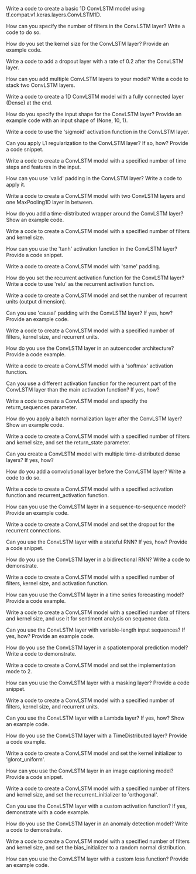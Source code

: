 Write a code to create a basic 1D ConvLSTM model using tf.compat.v1.keras.layers.ConvLSTM1D.

How can you specify the number of filters in the ConvLSTM layer? Write a code to do so.

How do you set the kernel size for the ConvLSTM layer? Provide an example code.

Write a code to add a dropout layer with a rate of 0.2 after the ConvLSTM layer.

How can you add multiple ConvLSTM layers to your model? Write a code to stack two ConvLSTM layers.

Write a code to create a 1D ConvLSTM model with a fully connected layer (Dense) at the end.

How do you specify the input shape for the ConvLSTM layer? Provide an example code with an input shape of (None, 10, 1).

Write a code to use the 'sigmoid' activation function in the ConvLSTM layer.

Can you apply L1 regularization to the ConvLSTM layer? If so, how? Provide a code snippet.

Write a code to create a ConvLSTM model with a specified number of time steps and features in the input.

How can you use 'valid' padding in the ConvLSTM layer? Write a code to apply it.

Write a code to create a ConvLSTM model with two ConvLSTM layers and one MaxPooling1D layer in between.

How do you add a time-distributed wrapper around the ConvLSTM layer? Show an example code.

Write a code to create a ConvLSTM model with a specified number of filters and kernel size.

How can you use the 'tanh' activation function in the ConvLSTM layer? Provide a code snippet.

Write a code to create a ConvLSTM model with 'same' padding.

How do you set the recurrent activation function for the ConvLSTM layer? Write a code to use 'relu' as the recurrent activation function.

Write a code to create a ConvLSTM model and set the number of recurrent units (output dimension).

Can you use 'causal' padding with the ConvLSTM layer? If yes, how? Provide an example code.

Write a code to create a ConvLSTM model with a specified number of filters, kernel size, and recurrent units.

How do you use the ConvLSTM layer in an autoencoder architecture? Provide a code example.

Write a code to create a ConvLSTM model with a 'softmax' activation function.

Can you use a different activation function for the recurrent part of the ConvLSTM layer than the main activation function? If yes, how?

Write a code to create a ConvLSTM model and specify the return_sequences parameter.

How do you apply a batch normalization layer after the ConvLSTM layer? Show an example code.

Write a code to create a ConvLSTM model with a specified number of filters and kernel size, and set the return_state parameter.

Can you create a ConvLSTM model with multiple time-distributed dense layers? If yes, how?

How do you add a convolutional layer before the ConvLSTM layer? Write a code to do so.

Write a code to create a ConvLSTM model with a specified activation function and recurrent_activation function.

How can you use the ConvLSTM layer in a sequence-to-sequence model? Provide an example code.

Write a code to create a ConvLSTM model and set the dropout for the recurrent connections.

Can you use the ConvLSTM layer with a stateful RNN? If yes, how? Provide a code snippet.

How do you use the ConvLSTM layer in a bidirectional RNN? Write a code to demonstrate.

Write a code to create a ConvLSTM model with a specified number of filters, kernel size, and activation function.

How can you use the ConvLSTM layer in a time series forecasting model? Provide a code example.

Write a code to create a ConvLSTM model with a specified number of filters and kernel size, and use it for sentiment analysis on sequence data.

Can you use the ConvLSTM layer with variable-length input sequences? If yes, how? Provide an example code.

How do you use the ConvLSTM layer in a spatiotemporal prediction model? Write a code to demonstrate.

Write a code to create a ConvLSTM model and set the implementation mode to 2.

How can you use the ConvLSTM layer with a masking layer? Provide a code snippet.

Write a code to create a ConvLSTM model with a specified number of filters, kernel size, and recurrent units.

Can you use the ConvLSTM layer with a Lambda layer? If yes, how? Show an example code.

How do you use the ConvLSTM layer with a TimeDistributed layer? Provide a code example.

Write a code to create a ConvLSTM model and set the kernel initializer to 'glorot_uniform'.

How can you use the ConvLSTM layer in an image captioning model? Provide a code snippet.

Write a code to create a ConvLSTM model with a specified number of filters and kernel size, and set the recurrent_initializer to 'orthogonal'.

Can you use the ConvLSTM layer with a custom activation function? If yes, demonstrate with a code example.

How do you use the ConvLSTM layer in an anomaly detection model? Write a code to demonstrate.

Write a code to create a ConvLSTM model with a specified number of filters and kernel size, and set the bias_initializer to a random normal distribution.

How can you use the ConvLSTM layer with a custom loss function? Provide an example code.